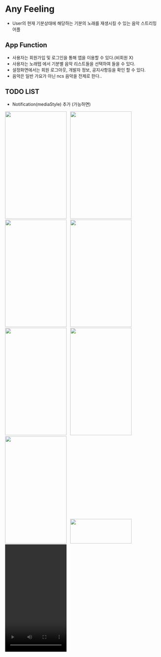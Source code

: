# Any Feeling
- User의 현재 기분상태에 해당하는 기분의 노래를 재생시킬 수 있는 음악 스트리밍 어플

## App Function
- 사용자는 회원가입 및 로그인을 통해 앱을 이용할 수 있다.(비회원 X)
- 사용자는 노래탭 에서 기분별 음악 리스트들을 선택하여 들을 수 있다.
- 설정화면에서는 회원 로그아웃, 개발자 정보, 공지사항등을 확인 할 수 있다.
- 음악은 일반 가요가 아닌 ncs 음악을 전제로 한다..
## TODO LIST
- Notification(mediaStyle) 추가 (가능하면)

<div style="margin:0 auto;">
<img src="https://user-images.githubusercontent.com/84216838/168738472-9c601ffd-e7db-4618-8f68-c1fbbbb28089.png" width=200 height=350/>
&nbsp;
<img src="https://user-images.githubusercontent.com/84216838/168738608-4bf248b9-b4c2-4d31-be98-f08d03a31944.png" width=200 height=350/>
&nbsp;
<img src="https://user-images.githubusercontent.com/84216838/163390459-cee55ed9-c43e-42a3-ad2a-ccfa978a179a.png" width=200 height=350/>
&nbsp;
<img src="https://user-images.githubusercontent.com/84216838/163390565-ef01f1f5-aec9-4f1b-bf7b-d3fbb010d1af.png" width=200 height=350/>
&nbsp;
<img src="https://user-images.githubusercontent.com/84216838/163754452-0c299973-4cec-4210-a32c-01530c283cf0.png" width=200 height=350/>
&nbsp;
<img src="https://user-images.githubusercontent.com/84216838/164878205-7eb85e45-cf15-41b2-9a75-0735c01ea3ae.png"
width=200 height=350/>
<img src="https://user-images.githubusercontent.com/84216838/163111013-cefebcb5-88df-4d34-80e3-64f8bcefde93.png" width=200 height=350/>
&nbsp;
<img src="https://user-images.githubusercontent.com/84216838/167243522-722d76dc-1f0e-48ca-8c99-546f3399e3e3.jpg" width=200 height=80/>

</div>
<video src="https://user-images.githubusercontent.com/84216838/166097283-d87d39c0-30eb-479d-9de8-ec52b22df3bd.mp4" width=200px height=350px />
